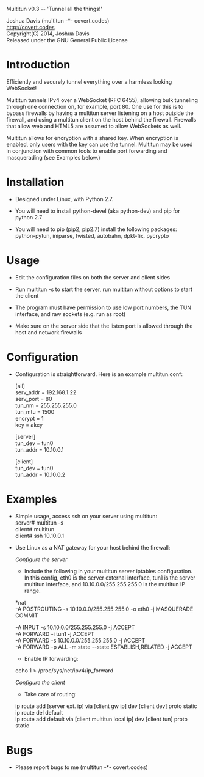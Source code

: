 Multitun v0.3 -- 'Tunnel all the things!'

Joshua Davis (multitun -*- covert.codes)  
http://covert.codes  
Copyright(C) 2014, Joshua Davis  
Released under the GNU General Public License  

Introduction
============

 Efficiently and securely tunnel everything over a harmless looking WebSocket!

Multitun tunnels IPv4 over a WebSocket (RFC 6455), allowing bulk tunneling
through one connection on, for example, port 80.  One use for this is to
bypass firewalls by having a multitun server listening on a host outside
the firewall, and using a multitun client on the host behind the firewall.
Firewalls that allow web and HTML5 are assumed to allow WebSockets as well.

Multitun allows for encryption with a shared key.  When encryption is
enabled, only users with the key can use the tunnel.  Multitun may be used
in conjunction with common tools to enable port forwarding and masquerading
(see Examples below.)


Installation
============

* Designed under Linux, with Python 2.7.

* You will need to install python-devel (aka python-dev) and pip for python 2.7

* You will need to pip (pip2, pip2.7) install the following packages:
	python-pytun, iniparse, twisted, autobahn, dpkt-fix, pycrypto


Usage
=====

* Edit the configuration files on both the server and client sides

* Run multitun -s to start the server, run multitun without options
  to start the client

* The program must have permission to use low port numbers, the TUN
  interface, and raw sockets (e.g. run as root)

* Make sure on the server side that the listen port is allowed through
  the host and network firewalls


Configuration
=============

* Configuration is straightforward.  Here is an example multitun.conf:

	[all]  
	serv_addr = 192.168.1.22  
	serv_port = 80  
	tun_nm = 255.255.255.0  
	tun_mtu = 1500  
	encrypt = 1  
	key = akey  

	[server]  
	tun_dev = tun0  
	tun_addr = 10.10.0.1  

	[client]  
	tun_dev = tun0  
	tun_addr = 10.10.0.2  


Examples
========

* Simple usage, access ssh on your server using multitun:  
	server# multitun -s  
	client# multitun  
	client# ssh 10.10.0.1  


* Use Linux as a NAT gateway for your host behind the firewall:

   *Configure the server*

   * Include the following in your multitun server iptables configuration.
     In this config, eth0 is the server external interface, tun1 is the
     server multitun interface, and 10.10.0.0/255.255.255.0 is the multitun
     IP range.

    *nat  
    -A POSTROUTING -s 10.10.0.0/255.255.255.0 -o eth0 -j MASQUERADE  
    COMMIT  

    -A INPUT -s 10.10.0.0/255.255.255.0 -j ACCEPT  
    -A FORWARD -i tun1 -j ACCEPT  
    -A FORWARD -s 10.10.0.0/255.255.255.0 -j ACCEPT  
    -A FORWARD -p ALL -m state --state ESTABLISH,RELATED -j ACCEPT  

   * Enable IP forwarding:

   echo 1 > /proc/sys/net/ipv4/ip_forward

   *Configure the client*
   
   * Take care of routing:
	
    ip route add [server ext. ip] via [client gw ip] dev [client dev] proto static  
    ip route del default  
    ip route add default via [client multitun local ip] dev [client tun] proto static  


Bugs
====

* Please report bugs to me (multitun -*- covert.codes)

